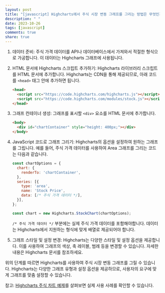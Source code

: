 ```yaml
---
layout: post
title: "[javascript] Highcharts에서 주식 시장 변동 그래프를 그리는 방법은 무엇인가요?"
description: " "
date: 2023-10-26
tags: [javascript]
comments: true
share: true
---
```


1. 데이터 준비: 주식 가격 데이터를 API나 데이터베이스에서 가져와서 적절한 형식으로 가공합니다. 이 데이터는 Highcharts 그래프에 사용됩니다.

2. HTML 문서에 Highcharts 스크립트 추가하기: Highcharts 라이브러리 스크립트를 HTML 문서에 추가합니다. Highcharts는 CDN을 통해 제공되므로, 아래 코드를 `<head>` 태그 안에 추가하면 됩니다.

   ```html
   <head>
     <script src="https://code.highcharts.com/highcharts.js"></script>
     <script src="https://code.highcharts.com/modules/stock.js"></script>
   </head>
   ```

3. 그래프 컨테이너 생성: 그래프를 표시할 `<div>` 요소를 HTML 문서에 추가합니다.

   ```html
   <body>
     <div id="chartContainer" style="height: 400px;"></div>
   </body>
   ```

4. JavaScript 코드로 그래프 그리기: Highcharts의 옵션을 설정하여 원하는 그래프를 그립니다. 예를 들어, 주식 가격 데이터를 사용하여 Area 그래프를 그리는 코드는 다음과 같습니다.

   ```javascript
   const chartOptions = {
     chart: {
       renderTo: 'chartContainer',
     },
     series: [{
       type: 'area',
       name: 'Stock Price',
       data: [/* 주식 가격 데이터 */],
     }],
   };
   
   const chart = new Highcharts.StockChart(chartOptions);
   ```

   `/* 주식 가격 데이터 */` 부분에는 실제 주식 가격 데이터를 포함해야합니다. 데이터는 Highcharts에서 지원하는 형식에 맞게 배열로 제공되어야 합니다.

5. 그래프 스타일 및 설정 변경: Highcharts는 다양한 스타일 및 설정 옵션을 제공합니다. 이를 사용하여 그래프의 색상, 축 레이블, 범례 등을 변경할 수 있습니다. 자세한 내용은 Highcharts 문서를 참조하세요.

위의 단계를 따르면 Highcharts를 사용하여 주식 시장 변동 그래프를 그릴 수 있습니다. Highcharts는 다양한 그래프 유형과 설정 옵션을 제공하므로, 사용자의 요구에 맞게 그래프를 맞춤 설정할 수 있습니다.

참고: [Highcharts 주식 차트 예제](https://www.highcharts.com/stock/demo)를 살펴보면 실제 사용 사례를 확인할 수 있습니다.